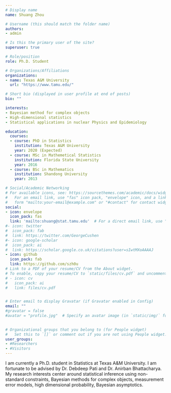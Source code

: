 ```yaml
---
# Display name
name: Shuang Zhou

# Username (this should match the folder name)
authors:
- admin

# Is this the primary user of the site?
superuser: true

# Role/position
role: Ph.D. Student

# Organizations/Affiliations
organizations:
- name: Texas A&M University
  url: "https://www.tamu.edu/"

# Short bio (displayed in user profile at end of posts)
bio: ""

interests:
- Bayesian method for complex objects
- High-dimensional statistics
- Statistical applications in nuclear Physics and Epidemiology

education:
  courses:
  - course: PhD in Statistics
    institution: Texas A&M University
    year: 2020 (Expected)
  - course: MSc in Mathemetical Statistics
    institution: Florida State University
    year: 2016
  - course: BSc in Mathematics
    institution: Shandong University
    year: 2013

# Social/Academic Networking
# For available icons, see: https://sourcethemes.com/academic/docs/widgets/#icons
#   For an email link, use "fas" icon pack, "envelope" icon, and a link in the
#   form "mailto:your-email@example.com" or "#contact" for contact widget.
social:
- icon: envelope
  icon_pack: fas
  link: 'mailto:shuang@stat.tamu.edu'  # For a direct email link, use "mailto:test@example.org".
#- icon: twitter
#  icon_pack: fab
#  link: https://twitter.com/GeorgeCushen
#- icon: google-scholar
#  icon_pack: ai
#  link: https://scholar.google.co.uk/citations?user=sIwtMXoAAAAJ
- icon: github
  icon_pack: fab
  link: https://github.com/szh0u
# Link to a PDF of your resume/CV from the About widget.
# To enable, copy your resume/CV to `static/files/cv.pdf` and uncomment the lines below.  
# - icon: cv
#   icon_pack: ai
#   link: files/cv.pdf


# Enter email to display Gravatar (if Gravatar enabled in Config)
email: ""
#gravatar = false
#avatar = "profile.jpg"  # Specify an avatar image (in `static/img/` folder) or delete value to disable avatar.

  
# Organizational groups that you belong to (for People widget)
#   Set this to `[]` or comment out if you are not using People widget.  
user_groups:
- #Researchers
- #Visitors
---
```


I am currently a Ph.D. student in Statistics at Texas A&M University. I am fortunate to be advised by Dr. Debdeep Pati and Dr. Anirban Bhattacharya.  My research interests center around statistical inference using non-standard constraints, Bayesian methods for complex objects, measurement error models, high dimensional probability, Bayesian asymptotics. 


